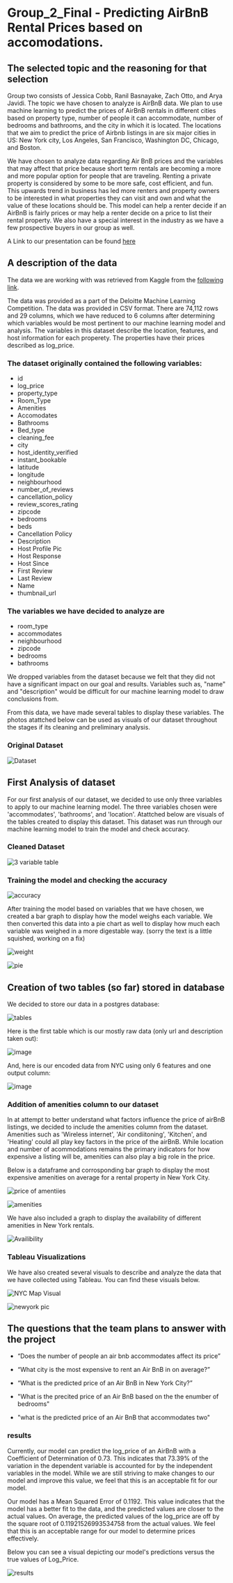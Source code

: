 # Group_2_Final - Predicting AirBnB Rental Prices based on accomodations. 


## The selected topic and the reasoning for that selection 

Group two consists of Jessica Cobb, Ranil Basnayake, Zach Otto, and Arya Javidi. The topic we have chosen to analyze is AirBnB data. We plan to use machine learning to predict the prices of AirBnB rentals in different cities based on property type, number of people it can accommodate, number of bedrooms and bathrooms, and the city in which it is located. The locations that we aim to predict the price of Airbnb listings in are six major cities in US: New York city, Los Angeles,  San Francisco, Washington DC, Chicago, and Boston.

We have chosen to analyze data regarding Air BnB prices and the variables that may affect that price because short term rentals are becoming a more and more popular option for people that are traveling. Renting a private property is considered by some to be more safe, cost efficient, and fun. This upwards trend in business has led more renters and property owners to be interested in what properties they can visit and own and what the value of these locations should be. This model can help a renter decide if an AirBnB is fairly prices or may help a renter decide on a price to list their rental property. We also have a special interest in the industry as we have a few prospective buyers in our group as well.


A Link to our presentation can be found [here](https://docs.google.com/presentation/d/14_f2t58X_Ch7xfNvNBw9JvORSmUic1HXzjBF5L6d0oE/edit#slide=id.p1)

## A description of the data 

The data we are working with was retrieved from Kaggle from the [following link](https://www.kaggle.com/datasets/rudymizrahi/airbnb-listings-in-major-us-cities-deloitte-ml/).

The data was provided as a part of the Deloitte Machine Learning Competition. The data was provided in CSV format. There are 74,112 rows and 29 columns, which we have reduced to 6 columns after determining which variables would be most pertinent to our machine learning model and analysis. The variables in this dataset describe the location, features, and host information for each properety. The properties have their prices described as log_price. 

### The dataset originally contained the following variables: 
* id
* log_price
* property_type
* Room_Type
* Amenities
* Accomodates
* Bathrooms
* Bed_type
* cleaning_fee
* city
* host_identity_verified
* instant_bookable
* latitude
* longitude
* neighbourhood
* number_of_reviews
* cancellation_policy
* review_scores_rating
* zipcode
* bedrooms
* beds
* Cancellation Policy
* Description
* Host Profile Pic
* Host Response
* Host Since
* First Review
* Last Review
* Name
* thumbnail_url

### The variables we have decided to analyze are 

* room_type
* accommodates
* neighbourhood
* zipcode
* bedrooms
* bathrooms

We dropped variables from the dataset because we felt that they did not have a significant impact on our goal and results. Variables such as, "name" and "description" would be difficult for our machine learning model to draw conclusions from. 

From this data, we have made several tables to display these variables. The photos atattched below can be used as visuals of our dataset throughout the stages if its cleaning and preliminary analysis.

### Original Dataset 

![Dataset](https://user-images.githubusercontent.com/69175360/217972232-3676a107-e411-4de0-9bcd-b168f3e1d67c.JPG)

## First Analysis of dataset

For our first analysis of our dataset, we decided to use only three variables to apply to our machine learning model. The three variables chosen were 'accommodates',	'bathrooms', and	'location'. Atattched below are visuals of the tables created to display this dataset. This dataset was run through our machine learning model to train the model and check accuracy. 

### Cleaned Dataset

![3 variable table](https://user-images.githubusercontent.com/69175360/217973044-09d7f164-f34d-468c-8f75-f6d562469c7b.JPG)

### Training the model and checking the accuracy

![accuracy](https://user-images.githubusercontent.com/69175360/217973058-c90b5b7d-f435-4ef3-b541-6487c552dbe9.JPG)

After training the model based on variables that we have chosen, we created a bar graph to display how the model weighs each variable. We then converted this data into a pie chart as well to display how much each variable was weighed in a more digestable way. (sorry the text is a little squished, working on a fix)

![weight](https://user-images.githubusercontent.com/69175360/219526407-cc6c2e28-5787-4eae-a56a-0f0996266d8f.JPG)


![pie](https://user-images.githubusercontent.com/69175360/219526630-e6c12ca6-acd6-47d6-bdea-b3513899b640.JPG)


## Creation of two tables (so far) stored in database

We decided to store our data in a postgres database:

![tables](https://user-images.githubusercontent.com/112716673/217988081-7d084c0c-6135-4d55-b4e6-ec81abea5718.png)

Here is the first table which is our mostly raw data (only url and description taken out):

![image](https://user-images.githubusercontent.com/112716673/217988435-7e98bf27-6a91-4ecb-b58b-5744b584a612.png)

And, here is our encoded data from NYC using only 6 features and one output column:

![image](https://user-images.githubusercontent.com/112716673/217988566-fb707ba0-c928-431d-85ff-326675fd6ac5.png)


### Addition of amenities column to our dataset 

In at attempt to better understand what factors influence the price of airBnB listings, we decided to include the amenities column from the dataset. Amenities such as 'Wireless internet', 'Air condiitoning', 'Kitchen', and 'Heating' could all play key factors in the price of the airBnB. While location and number of acommodations remains the primary indicators for how expensive a listing will be, amenities can also play a big role in the price. 

Below is a dataframe and corrosponding bar graph to display the most expensive amenities on average for a rental property in New York City. 

![price of amentiies](https://user-images.githubusercontent.com/69175360/219525548-087e576f-336c-4646-9b6a-f0319b103bda.JPG)

![amenities](https://user-images.githubusercontent.com/69175360/219525553-d4f18f85-0b73-4ecd-b2f1-7fa5a002d6cd.JPG)

We have also included a graph to display the availability of different amenities in New York rentals. 

![Availibility](https://user-images.githubusercontent.com/69175360/219525906-cb993027-ff5a-4c5f-a23a-2f06b60abf27.JPG)

### Tableau Visualizations 

We have also created several visuals to describe and analyze the data that we have collected using Tableau. You can find these visuals below. 

![NYC Map Visual](https://user-images.githubusercontent.com/69175360/219531064-89e58c0e-7d53-4213-8a12-52f52bed58c4.png)

![newyork pic](https://user-images.githubusercontent.com/69175360/219532015-a3eb6eee-a887-4ebd-8a39-1153704dde37.JPG)



## The questions that the team plans to answer with the project 

* “Does the number of people an air bnb accommodates affect its price”
 
* “What city is the most expensive to rent an Air BnB in on average?”

* “What is the predicted price of an Air BnB in New York City?”

* "What is the precited price of an Air BnB based on the the enumber of bedrooms"

* "what is the predicted price of an Air BnB that accommodates two"

### results

Currently, our model can predict the log_price of an AirBnB with a Coefficient of Determination of 0.73. This indicates that 73.39% of the variation in the dependent variable is accounted for by the independent variables in the model. While we are still striving to make changes to our model and improve this value, we feel that this is an acceptable fit for our model. 

Our model has a Mean Squared Error of 0.1192. This value indicates that the model has a better fit to the data, and the predicted values are closer to the actual values. On average, the predicted values of the log_price are off by the square root of 0.11921526993534758 from the actual values. We feel that this is an acceptable range for our model to determine prices effectively. 

Below you can see a visual depicting our model's predictions versus the true values of Log_Price. 

![results](https://user-images.githubusercontent.com/69175360/219529383-1faf509a-f8e7-4182-954a-1d26a56c03c6.JPG)







